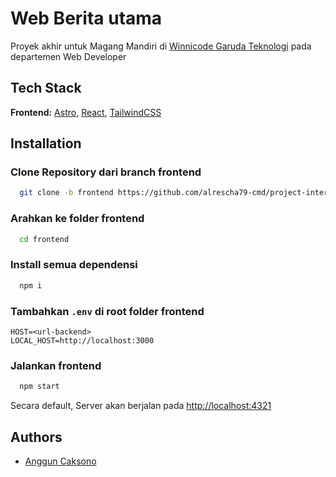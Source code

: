 
# Web Berita utama

Proyek akhir untuk Magang Mandiri di [Winnicode Garuda Teknologi](https://www.winnicode.com/beranda) pada departemen Web Developer

## Tech Stack

**Frontend:** [Astro](https://astro.build/),
[React](https://react.dev/),
[TailwindCSS](https://tailwindcss.com/)

## Installation

### Clone Repository dari branch frontend

```bash
  git clone -b frontend https://github.com/alrescha79-cmd/project-internship-winnicode-fullstack.git frontend
```

### Arahkan ke folder frontend

```bash
  cd frontend
```

### Install semua dependensi

```bash
  npm i
```

### Tambahkan `.env` di root folder frontend


```env
HOST=<url-backend>
LOCAL_HOST=http://localhost:3000
```

### Jalankan frontend

```bash
  npm start
```

Secara default, Server akan berjalan pada <http://localhost:4321>

## Authors

- [Anggun Caksono](https://www.github.com/alrescha79-cmd)
